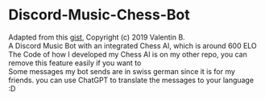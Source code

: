 # Discord-Music-Chess-Bot
Adapted from this [gist](https://gist.github.com/vbe0201/ade9b80f2d3b64643d854938d40a0a2d), Copyright (c) 2019 Valentin B. <br>
A Discord Music Bot with an integrated Chess AI, which is around 600 ELO  <br>
The Code of how I developed my Chess AI is on my other repo, you can remove this feature easily if you want to <br>
Some messages my bot sends are in swiss german since it is for my friends. you can use ChatGPT to translate the messages to your language :D
